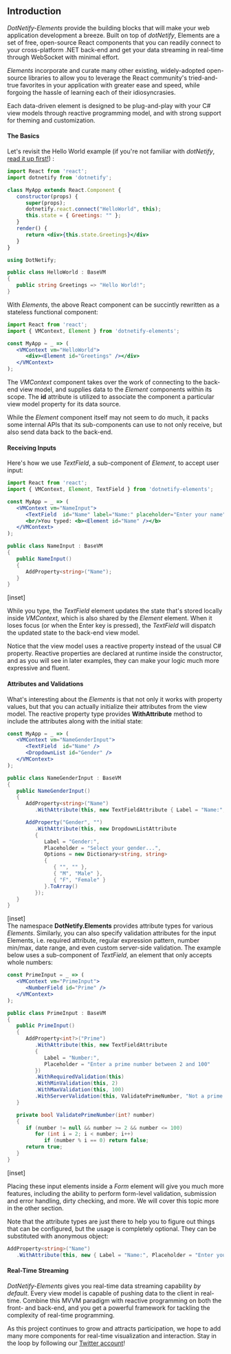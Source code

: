 ﻿## Introduction

_DotNetify-Elements_ provide the building blocks that will make your web application development a breeze.  Built on top of _dotNetify_, Elements are a set of free,  open-source React components that you can readily connect to your cross-platform .NET back-end and get your data streaming in real-time through WebSocket with minimal effort.

_Elements_ incorporate and curate many other existing, widely-adopted open-source libraries to allow you to leverage the React community's tried-and-true favorites in your application with greater ease and speed, while forgoing the hassle of learning each of their idiosyncrasies.  

Each data-driven element is designed to be plug-and-play with your C# view models through reactive programming model, and with strong support for theming and customization.

#### The Basics

Let's revisit the Hello World example (if you're not familiar with _dotNetify_, [read it up first!](http://dotnetify.net/react)) :

```jsx
import React from 'react';
import dotnetify from 'dotnetify';

class MyApp extends React.Component {
   constructor(props) {
      super(props);
      dotnetify.react.connect("HelloWorld", this);
      this.state = { Greetings: "" };
   }
   render() {
      return <div>{this.state.Greetings}</div>
   }
}
```
```csharp
using DotNetify;

public class HelloWorld : BaseVM
{
   public string Greetings => "Hello World!";
}
```

With _Elements_, the above React component can be succintly rewritten as a stateless functional component:
```jsx
import React from 'react';
import { VMContext, Element } from 'dotnetify-elements';

const MyApp = _ => (
   <VMContext vm="HelloWorld">
      <div><Element id="Greetings" /></div>
   </VMContext>
);
```

The _VMContext_ component takes over the work of connecting to the back-end view model, and supplies data to the _Element_ components within its scope.  The __id__ attribute is utilized to associate the component a particular view model property for its data source. 

While the _Element_ component itself may not seem to do much, it packs some internal APIs that its sub-components can use to not only receive, but also send data back to the back-end.

#### Receiving Inputs

Here's how we use _TextField_, a sub-component of _Element_, to accept user input:

```jsx
import React from 'react';
import { VMContext, Element, TextField } from 'dotnetify-elements';

const MyApp = _ => (
   <VMContext vm="NameInput">
      <TextField  id="Name" label="Name:" placeholder="Enter your name" />
      <br/>You typed: <b><Element id="Name" /></b>
   </VMContext>
);
```
```csharp
public class NameInput : BaseVM
{
   public NameInput()
   {
      AddProperty<string>("Name");
   }
}
```
[inset]
<br/>

While you type, the _TextField_ element updates the state that's stored locally inside _VMContext_, which is also shared by the _Element_ element.  When it loses focus (or when the Enter key is pressed), the _TextField_ will dispatch the updated state to the back-end view model.

Notice that the view model uses a reactive property instead of the usual C# property.  Reactive properties are declared at runtime inside the constructor, and as you will see in later examples, they can make your logic much more expressive and fluent.

#### Attributes and Validations

What's interesting about the _Elements_ is that not only it works with property values, but that you can actually initialize their attributes from the view model.  The reactive property type provides __WithAttribute__ method to include the attributes along with the initial state:

```jsx
const MyApp = _ => (
   <VMContext vm="NameGenderInput">
      <TextField  id="Name" />
      <DropdownList id="Gender" />
   </VMContext>
);
```
```csharp
public class NameGenderInput : BaseVM
{
   public NameGenderInput()
   {
      AddProperty<string>("Name")
         .WithAttribute(this, new TextFieldAttribute { Label = "Name:", Placeholder = "Enter your name" });

      AddProperty("Gender", "")
         .WithAttribute(this, new DropdownListAttribute
         {
            Label = "Gender:",
            Placeholder = "Select your gender...",
            Options = new Dictionary<string, string>
            {
               { "", "" },
               { "M", "Male" },
               { "F", "Female" }
            }.ToArray()
         });
   }
}
```
[inset]
<br/>
The namespace __DotNetify.Elements__ provides attribute types for various _Elements_.  Similarly, you can also specify validation attributes for the input Elements, i.e. required attribute, regular expression pattern, number min/max, date range, and even custom server-side validation.  The example below uses a sub-component of _TextField_, an element that only accepts whole numbers:

```jsx
const PrimeInput = _ => (
   <VMContext vm="PrimeInput">
      <NumberField id="Prime" />
   </VMContext>
);
```
```csharp
public class PrimeInput : BaseVM
{
   public PrimeInput()
   {
      AddProperty<int?>("Prime")
         .WithAttribute(this, new TextFieldAttribute
         {
            Label = "Number:",
            Placeholder = "Enter a prime number between 2 and 100"
         })
         .WithRequiredValidation(this)
         .WithMinValidation(this, 2)
         .WithMaxValidation(this, 100)
         .WithServerValidation(this, ValidatePrimeNumber, "Not a prime number");
   }

   private bool ValidatePrimeNumber(int? number)
   {
      if (number != null && number >= 2 && number <= 100)
         for (int i = 2; i < number; i++)
            if (number % i == 0) return false;
      return true;
   }
}
```
[inset]
<br/>

Placing these input elements inside a _Form_ element will give you much more features, including the ability to perform form-level validation, submission and error handling, dirty checking, and more.  We will cover this topic more in the other section.

Note that the attribute types are just there to help you to figure out things that can be configured, but the usage is completely optional.  They can be substituted with anonymous object:

```csharp
AddProperty<string>("Name")
   .WithAttribute(this, new { Label = "Name:", Placeholder = "Enter your name" })
```

#### Real-Time Streaming

_DotNetify-Elements_ gives you real-time data streaming capability _by default_.  Every view model is capable of pushing data to the client in real-time.  Combine this MVVM paradigm with reactive programming on both the front- and back-end, and you get a powerful framework for tackling the complexity of real-time programming.

As this project continues to grow and attracts participation, we hope to add many more components for real-time visualization and interaction.  Stay in the loop by following our [Twitter account](https://twitter.com/dotnetify)!